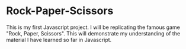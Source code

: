 # Rock-Paper-Scissors
This is my first Javascript project. I will be replicating the famous game "Rock, Paper, Scissors". This will demonstrate my understanding of the material I have learned so far in Javascript.
